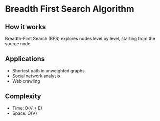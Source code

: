 # Breadth First Search Algorithm

## How it works
Breadth-First Search (BFS) explores nodes level by level, starting from the source node.

## Applications
- Shortest path in unweighted graphs
- Social network analysis
- Web crawling

## Complexity
- Time: O(V + E)
- Space: O(V)
